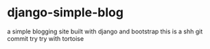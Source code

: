 # django-simple-blog
a simple blogging site built with django and bootstrap
this is a shh git commit try
try with tortoise
